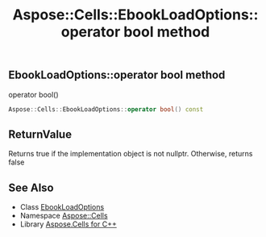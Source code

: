 ﻿---
title: Aspose::Cells::EbookLoadOptions::operator bool method
linktitle: operator bool
second_title: Aspose.Cells for C++ API Reference
description: 'Aspose::Cells::EbookLoadOptions::operator bool method. operator bool() in C++.'
type: docs
weight: 400
url: /cpp/aspose.cells/ebookloadoptions/operator_bool/
---
## EbookLoadOptions::operator bool method


operator bool()

```cpp
Aspose::Cells::EbookLoadOptions::operator bool() const
```


## ReturnValue

Returns true if the implementation object is not nullptr. Otherwise, returns false

## See Also

* Class [EbookLoadOptions](../)
* Namespace [Aspose::Cells](../../)
* Library [Aspose.Cells for C++](../../../)
